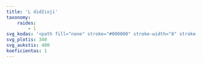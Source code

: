 ```yaml
---
title: 'L didžioji'
taxonomy:
    raides:
        - l
svg_kodas: '<path fill="none" stroke="#000000" stroke-width="8" stroke-linecap="round" stroke-linejoin="round" stroke-miterlimit="10" d="M286.7,75c0,0,5.5-17.3-10.6-20.7C216.6,41.7,150,287.5,74.1,304.6c-44.4,10-27.5-31.8-0.8-36.5c35-6,58.1,36.8,80.2,36.2c22.2-0.6,72.1-60.5,72.1-60.5"/>'
svg_plotis: 340
svg_aukstis: 400
koeficientas: 1
---
```


